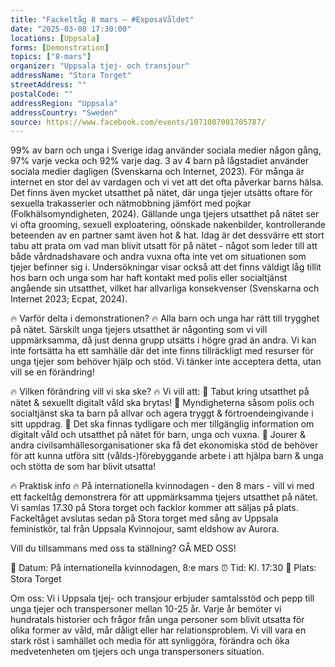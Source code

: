 ```yaml
---
title: "Fackeltåg 8 mars – #ExposaVåldet"
date: "2025-03-08 17:30:00"
locations: [Uppsala]
forms: [Demonstration]
topics: ["8-mars"]
organizer: "Uppsala tjej- och transjour"
addressName: "Stora Torget"
streetAddress: ""
postalCode: ""
addressRegion: "Uppsala"
addressCountry: "Sweden"
source: https://www.facebook.com/events/1071007001705787/
---
```

99% av barn och unga i Sverige idag använder sociala medier någon gång, 97% varje vecka och 92% varje dag. 3 av 4 barn på lågstadiet använder sociala medier dagligen (Svenskarna och Internet, 2023). För många är internet en stor del av vardagen och vi vet att det ofta påverkar barns hälsa. Det finns även mycket utsatthet på nätet, där unga tjejer utsätts oftare för sexuella trakasserier och nätmobbning jämfört med pojkar (Folkhälsomyndigheten, 2024). Gällande unga tjejers utsatthet på nätet ser vi ofta grooming, sexuell exploatering, oönskade nakenbilder, kontrollerande beteenden av en partner samt även hot & hat. Idag är det dessvärre ett stort tabu att prata om vad man blivit utsatt för på nätet - något som leder till att både vårdnadshavare och andra vuxna ofta inte vet om situationen som tjejer befinner sig i. Undersökningar visar också att det finns väldigt låg tillit hos barn och unga som har haft kontakt med polis eller socialtjänst angående sin utsatthet, vilket har allvarliga konsekvenser (Svenskarna och Internet 2023; Ecpat, 2024).


🔥 Varför delta i demonstrationen? 🔥
Alla barn och unga har rätt till trygghet på nätet. Särskilt unga tjejers utsatthet är någonting som vi vill uppmärksamma, då just denna grupp utsätts i högre grad än andra. Vi kan inte fortsätta ha ett samhälle där det inte finns tillräckligt med resurser för unga tjejer som behöver hjälp och stöd. Vi tänker inte acceptera detta, utan vill se en förändring!


🔥 Vilken förändring vill vi ska ske? 🔥
Vi vill att: 
🌟 Tabut kring utsatthet på nätet & sexuellt digitalt våld ska brytas!
🌟 Myndigheterna såsom polis och socialtjänst ska ta barn på allvar och agera tryggt & förtroendeingivande i sitt uppdrag. 
🌟 Det ska finnas tydligare och mer tillgänglig information om digitalt våld och utsatthet på nätet för barn, unga och vuxna.
🌟 Jourer & andra civilsamhällesorganisationer ska få det ekonomiska stöd de behöver för att kunna utföra sitt (vålds-)förebyggande arbete i att hjälpa barn & unga och stötta de som har blivit utsatta!


🔥 Praktisk info 🔥
På internationella kvinnodagen - den 8 mars - vill vi med ett fackeltåg demonstrera för att uppmärksamma tjejers utsatthet på nätet. Vi samlas 17.30 på Stora torget och facklor kommer att säljas på plats. Fackeltåget avslutas sedan på Stora torget med sång av Uppsala feministkör, tal från Uppsala Kvinnojour, samt eldshow av Aurora. 

Vill du tillsammans med oss ta ställning? GÅ MED OSS!


📅 Datum: På internationella kvinnodagen, 8:e mars
⏰ Tid: Kl. 17:30
📍 Plats: Stora Torget

Om oss:
Vi i Uppsala tjej- och transjour erbjuder samtalsstöd och pepp till unga tjejer och transpersoner mellan 10-25 år. Varje år bemöter vi hundratals historier och frågor från unga personer som blivit utsatta för olika former av våld, mår dåligt eller har relationsproblem. Vi vill vara en stark röst i samhället och media för att synliggöra, förändra och öka medvetenheten om tjejers och unga transpersoners situation.
